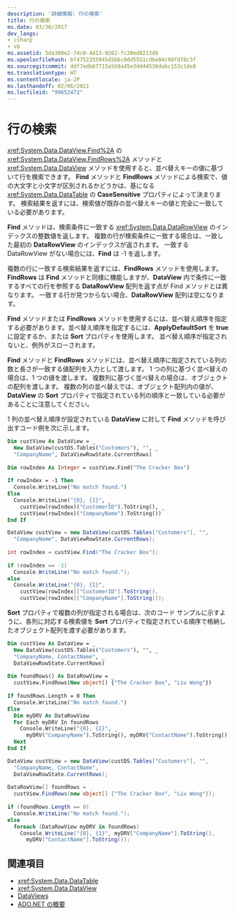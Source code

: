 ```yaml
---
description: '詳細情報: 行の検索'
title: 行の検索
ms.date: 03/30/2017
dev_langs:
- csharp
- vb
ms.assetid: 5da300e2-74c0-4d13-9202-fc20ed8212d8
ms.openlocfilehash: bf4752255945d5bbc0dd5551cd6e84c98fd78c3f
ms.sourcegitcommit: ddf7edb67715a5b9a45e3dd44536dabc153c1de0
ms.translationtype: HT
ms.contentlocale: ja-JP
ms.lasthandoff: 02/06/2021
ms.locfileid: "99652472"
---
```

# <a name="finding-rows"></a>行の検索

<xref:System.Data.DataView.Find%2A> の <xref:System.Data.DataView.FindRows%2A> メソッドと <xref:System.Data.DataView> メソッドを使用すると、並べ替えキーの値に基づいて行を検索できます。 **Find** メソッドと **FindRows** メソッドによる検索で、値の大文字と小文字が区別されるかどうかは、基になる <xref:System.Data.DataTable> の **CaseSensitive** プロパティによって決まります。 検索結果を返すには、検索値が既存の並べ替えキーの値と完全に一致している必要があります。  
  
 **Find** メソッドは、検索条件に一致する <xref:System.Data.DataRowView> のインデックスの整数値を返します。 複数の行が検索条件に一致する場合は、一致した最初の **DataRowView** のインデックスが返されます。 一致する DataRowView がない場合には、**Find** は -1 を返します。  
  
 複数の行に一致する検索結果を返すには、**FindRows** メソッドを使用します。 **FindRows** は **Find** メソッドと同様に機能しますが、**DataView** 内で条件に一致するすべての行を参照する **DataRowView** 配列を返す点が Find メソッドとは異なります。 一致する行が見つからない場合、**DataRowView** 配列は空になります。  
  
 **Find** メソッドまたは **FindRows** メソッドを使用するには、並べ替え順序を指定する必要があります。並べ替え順序を指定するには、**ApplyDefaultSort** を **true** に設定するか、または **Sort** プロパティを使用します。 並べ替え順序が指定されないと、例外がスローされます。  
  
 **Find** メソッドと **FindRows** メソッドには、並べ替え順序に指定されている列の数と長さが一致する値配列を入力として渡します。 1 つの列に基づく並べ替えの場合は、1 つの値を渡します。 複数列に基づく並べ替えの場合は、オブジェクトの配列を渡します。 複数の列の並べ替えでは、オブジェクト配列内の値が、**DataView** の **Sort** プロパティで指定されている列の順序と一致している必要があることに注意してください。  
  
 1 列の並べ替え順序が設定されている **DataView** に対して **Find** メソッドを呼び出すコード例を次に示します。  
  
```vb  
Dim custView As DataView = _  
  New DataView(custDS.Tables("Customers"), "", _  
  "CompanyName", DataViewRowState.CurrentRows)  
  
Dim rowIndex As Integer = custView.Find("The Cracker Box")  
  
If rowIndex = -1 Then  
  Console.WriteLine("No match found.")  
Else  
  Console.WriteLine("{0}, {1}", _  
    custView(rowIndex)("CustomerID").ToString(), _  
    custView(rowIndex)("CompanyName").ToString())  
End If  
```  
  
```csharp  
DataView custView = new DataView(custDS.Tables["Customers"], "",
  "CompanyName", DataViewRowState.CurrentRows);  
  
int rowIndex = custView.Find("The Cracker Box");  
  
if (rowIndex == -1)  
  Console.WriteLine("No match found.");  
else  
  Console.WriteLine("{0}, {1}",  
    custView[rowIndex]["CustomerID"].ToString(),  
    custView[rowIndex]["CompanyName"].ToString());  
```  
  
 **Sort** プロパティで複数の列が指定される場合は、次のコード サンプルに示すように、各列に対応する検索値を **Sort** プロパティで指定されている順序で格納したオブジェクト配列を渡す必要があります。  
  
```vb  
Dim custView As DataView = _  
  New DataView(custDS.Tables("Customers"), "", _  
  "CompanyName, ContactName", _  
  DataViewRowState.CurrentRows)  
  
Dim foundRows() As DataRowView = _  
  custView.FindRows(New object() {"The Cracker Box", "Liu Wong"})  
  
If foundRows.Length = 0 Then  
  Console.WriteLine("No match found.")  
Else  
  Dim myDRV As DataRowView  
  For Each myDRV In foundRows  
    Console.WriteLine("{0}, {1}", _  
      myDRV("CompanyName").ToString(), myDRV("ContactName").ToString())  
  Next  
End If  
```  
  
```csharp  
DataView custView = new DataView(custDS.Tables["Customers"], "",  
  "CompanyName, ContactName",  
  DataViewRowState.CurrentRows);  
  
DataRowView[] foundRows =
  custView.FindRows(new object[] {"The Cracker Box", "Liu Wong"});  
  
if (foundRows.Length == 0)  
  Console.WriteLine("No match found.");  
else  
  foreach (DataRowView myDRV in foundRows)  
    Console.WriteLine("{0}, {1}", myDRV["CompanyName"].ToString(),
      myDRV["ContactName"].ToString());  
```  
  
## <a name="see-also"></a>関連項目

- <xref:System.Data.DataTable>
- <xref:System.Data.DataView>
- [DataViews](dataviews.md)
- [ADO.NET の概要](../ado-net-overview.md)
